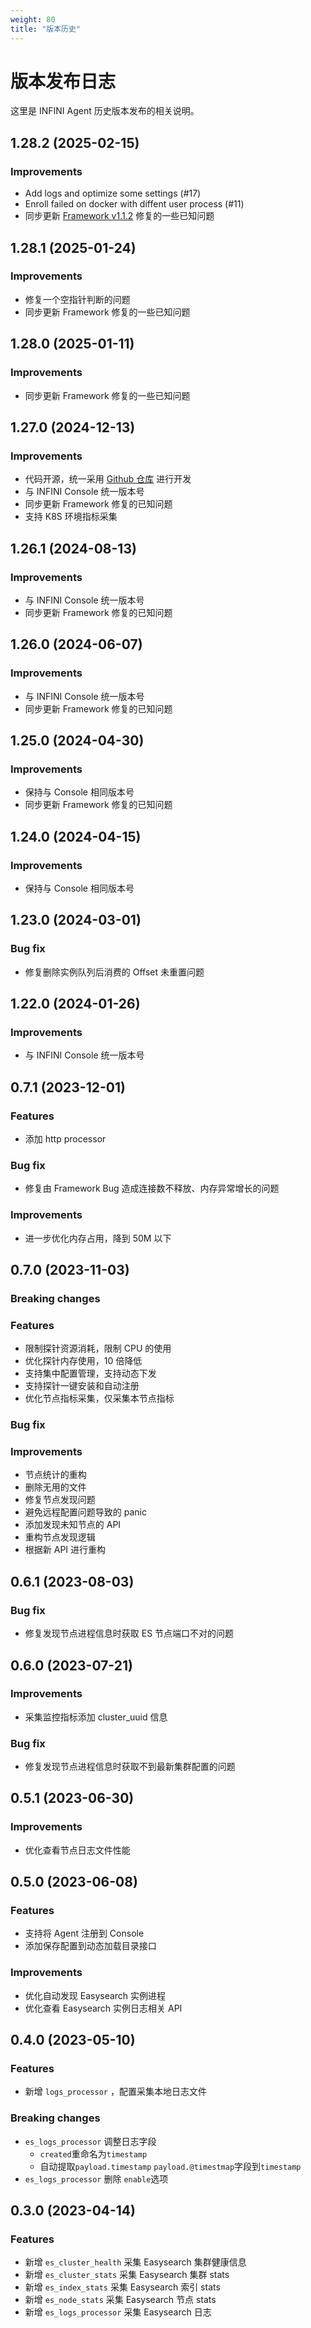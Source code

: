 ```yaml
---
weight: 80
title: "版本历史"
---
```


# 版本发布日志

这里是 INFINI Agent 历史版本发布的相关说明。

## 1.28.2 (2025-02-15)

### Improvements

- Add logs and optimize some settings (#17)
- Enroll failed on docker with diffent user process (#11)
- 同步更新 [Framework v1.1.2](https://docs.infinilabs.com/framework/v1.1.2/docs/references/http_client/) 修复的一些已知问题

## 1.28.1 (2025-01-24)

### Improvements

- 修复一个空指针判断的问题
- 同步更新 Framework 修复的一些已知问题

## 1.28.0 (2025-01-11)

### Improvements

- 同步更新 Framework 修复的一些已知问题

## 1.27.0 (2024-12-13)

### Improvements

- 代码开源，统一采用 [Github 仓库](https://github.com/infinilabs/agent) 进行开发
- 与 INFINI Console 统一版本号
- 同步更新 Framework 修复的已知问题
- 支持 K8S 环境指标采集

## 1.26.1 (2024-08-13)

### Improvements

- 与 INFINI Console 统一版本号
- 同步更新 Framework 修复的已知问题

## 1.26.0 (2024-06-07)

### Improvements

- 与 INFINI Console 统一版本号
- 同步更新 Framework 修复的已知问题

## 1.25.0 (2024-04-30)

### Improvements

- 保持与 Console 相同版本号
- 同步更新 Framework 修复的已知问题

## 1.24.0 (2024-04-15)

### Improvements

- 保持与 Console 相同版本号

## 1.23.0 (2024-03-01)

### Bug fix

- 修复删除实例队列后消费的 Offset 未重置问题

## 1.22.0 (2024-01-26)

### Improvements

- 与 INFINI Console 统一版本号

## 0.7.1 (2023-12-01)

### Features

- 添加 http processor

### Bug fix

- 修复由 Framework Bug 造成连接数不释放、内存异常增长的问题

### Improvements

- 进一步优化内存占用，降到 50M 以下

## 0.7.0 (2023-11-03)

### Breaking changes

### Features

- 限制探针资源消耗，限制 CPU 的使用
- 优化探针内存使用，10 倍降低
- 支持集中配置管理，支持动态下发
- 支持探针一键安装和自动注册
- 优化节点指标采集，仅采集本节点指标

### Bug fix

### Improvements

- 节点统计的重构
- 删除无用的文件
- 修复节点发现问题
- 避免远程配置问题导致的 panic
- 添加发现未知节点的 API
- 重构节点发现逻辑
- 根据新 API 进行重构

## 0.6.1 (2023-08-03)

### Bug fix

- 修复发现节点进程信息时获取 ES 节点端口不对的问题

## 0.6.0 (2023-07-21)

### Improvements

- 采集监控指标添加 cluster_uuid 信息

### Bug fix

- 修复发现节点进程信息时获取不到最新集群配置的问题

## 0.5.1 (2023-06-30)

### Improvements

- 优化查看节点日志文件性能

## 0.5.0 (2023-06-08)

### Features

- 支持将 Agent 注册到 Console
- 添加保存配置到动态加载目录接口

### Improvements

- 优化自动发现 Easysearch 实例进程
- 优化查看 Easysearch 实例日志相关 API

## 0.4.0 (2023-05-10)

### Features

- 新增 `logs_processor` ，配置采集本地日志文件

### Breaking changes

- `es_logs_processor` 调整日志字段
  - `created`重命名为`timestamp`
  - 自动提取`payload.timestamp` `payload.@timestmap`字段到`timestamp`
- `es_logs_processor` 删除 `enable`选项

## 0.3.0 (2023-04-14)

### Features

- 新增 `es_cluster_health` 采集 Easysearch 集群健康信息
- 新增 `es_cluster_stats` 采集 Easysearch 集群 stats
- 新增 `es_index_stats` 采集 Easysearch 索引 stats
- 新增 `es_node_stats` 采集 Easysearch 节点 stats
- 新增 `es_logs_processor` 采集 Easysearch 日志
